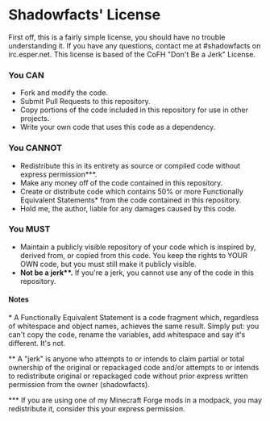 # Shadowfacts' License

First off, this is a fairly simple license, you should have no trouble understanding it. If you have any questions, contact me at #shadowfacts on irc.esper.net. This license is based of the CoFH "Don't Be a Jerk" License.

### You CAN
- Fork and modify the code.
- Submit Pull Requests to this repository.
- Copy portions of the code included in this repository for use in other projects.
- Write your own code that uses this code as a dependency.

### You CANNOT
- Redistribute this in its entirety as source or compiled code without express permission\*\*\*.
- Make any money off of the code contained in this repository.
- Create or distribute code which contains 50% or more Functionally Equivalent Statements\* from the code contained in this repository.
- Hold me, the author, liable for any damages caused by this code.

### You MUST
- Maintain a publicly visible repository of your code which is inspired by, derived from, or copied from this code. You keep the rights to YOUR OWN code, but you must still make it publicly visible.
- **Not be a jerk\*\*.** If you're a jerk, you cannot use any of the code in this repository.


#### Notes
\* A Functionally Equivalent Statement is a code fragment which, regardless of whitespace and object names, achieves the same result. Simply put: you can't copy the code, rename the variables, add whitespace and say it's different. It's not.

\*\* A "jerk" is anyone who attempts to or intends to claim partial or total ownership of the original or repackaged code and/or attempts to or intends to redistribute original or repackaged code without prior express written permission from the owner (shadowfacts).

\*\*\* If you are using one of my Minecraft Forge mods in a modpack, you may redistribute it, consider this your express permission.
